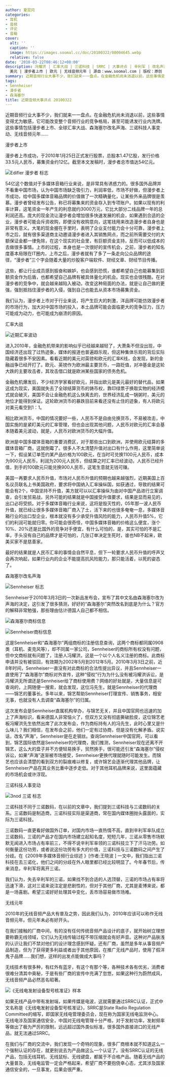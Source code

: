 ```yaml
---
author: 夏昆冈
categories:
- 耳机
- 音频
- 评论
- 音箱
cover:
  alt: ''
  caption: ''
  image: https://images.soomal.cc/doc/20100322/00004645.webp
  relative: false
date: '2010-03-22T08:46:12+08:00'
description: 冯耀洪 | 汇率大战 | 三诺科技 | SRRC | 大事评点 | 辛利军 | 改名声海 | 英镑 | 人民币 | 国家无线电监测中心 |
  美元 | 漫步者上市 | 欧元 | 无线音频元年 | 源自：www.soomal.com | 版权：原创 |  平均/总评分：09.67/87
summary: 近期音频行业大事不少，我们就来一一盘点。在金融危机尚未消退以前，这些事情变得尤为敏感，它可能改变整个音频行业的竞争格局，甚至可能诱发行业内洗牌。这些事情包括漫步者上市、全球汇率大战、森海塞尔改名声海、三诺科技人事变动、无线音频元年……
tags:
- Sennheiser
- 漫步者
- 森海塞尔
title: 近期音频大事评点 20100322
---
```


近期音频行业大事不少，我们就来一一盘点。在金融危机尚未消退以前，这些事情变得尤为敏感，它可能改变整个音频行业的竞争格局，甚至可能诱发行业内洗牌。这些事情包括漫步者上市、全球汇率大战、森海塞尔改名声海、三诺科技人事变动、无线音频元年……



漫步者上市



漫步者上市成功，于2010年1月25日正式发行股票，总股本1.47亿股，发行价格33.5元人民币，募集资金约12亿。截至本文发稿时，漫步者总市值达54亿元。



![Edifier 漫步者 标志](https://images.soomal.cc/doc/20091225/00003465.webp)



54亿这个数值对于多媒体音箱行业来说，是非常具有诱惑力的。很多国外品牌并不看重中国市场，认为中国市场缺乏吸引力，利润率低，市场不好做，但漫步者上市成功，给中国多媒体音箱品牌的价值做了一次精确量化，让某些外来品牌很是羡慕。漫步者曾经发布公告，称已将募集来的资金存入到专项账户。如果以现有的利率计算，这笔资金一年产生的利息就约3000万元，它比大部分二线品牌一年的总利润还高。庞大的现金流让漫步者会增加很多快速发展的机会，如果遇到合适的企业，漫步者可能会斥资收购，即便没有收购意向，这笔钱用来改造漫步者自身也是非常有意义。大笔的现金握在手里时，表明了企业支付能力会十分可靠，漫步者上市之后，就有很多渠道商主动邀请漫步者进入其销售网点，而之前所需要交付的大额保证金都一律免除，在这个现实的社会里，有巨额资金支持，反而可以低成本的去做很多事情。上市的过程，本身也是一次很好的宣传机会，之前，漫步者的知名度基本局限在IT圈内，上市之后，漫步者就有了多了一条走向公众品牌的途径，“漫步者”三个字会随着大量的炒股客户端软件、财经文章、财经节目传播。



这些，都让行业成员感到振奋和嫉妒，也会感到恐慌，谁都希望自己也能募集到巨额资金作为后盾，也都希望自己品牌有被具体量化的机会。现实也会很残酷，在对漫步者的竞争中，就会越来越陷入被动，改变这种局面的办法，就是让自己做的更强，强到抵挡住漫步者的入侵，强到自己也能去从资本市场募集资金。



我们认为，漫步者上市对于行业来说，将产生巨大的刺激，洋品牌可能仿效漫步者的市场行为，加大对中国市场的投入，本土品牌可能会面临更大的竞争压力，压力可能成为动力，也可能成为崩溃的原因。



汇率大战



![近期汇率波动](https://images.soomal.cc/doc/20100320/00004582.webp)



进入2010年，金融危机带来的影响似乎已经越来越轻了，大萧条不但没出现，中国经济还出现了过热迹象，媒体的报道也普遍趋乐观，但这种集体乐观的背后实际隐藏着很多不安因素。看看近期的美元对英镑和欧元的汇率K线，会发现，新的金融战争已经开打了。欧元、英镑作为欧洲最主要货币，一路贬值，对冲基金是这轮大跌的主要攻击者，其攻击借口就是欧洲某些国家的债务危机。



金融危机爆发后，不少经济学家看好欧元，并指出欧元是美元最好的替代品，如果这成为现实，美国就失去了全球结算货币的铸币权，靠印绿票子换取实物的经济模式就会破灭，美国不会让金融危机这么快离去的，世界经济乱成一锅粥时，美元的地位才能得到保证。这轮欧洲货币的暴跌目前来看还没有止住的迹象，有人将欧元对美元看空到1：1。



相比欧洲货币，中国的情况要好一些，人民币不是自由兑换货币，不易被攻击，中国实施的是紧盯美元的汇率管理，但也会出现其他问题，人民币对欧元的汇率会基本随着美元波动，就是，人民币对欧洲货币的大幅升值。



欧洲是中国多媒体音箱的重要消费区，对于那些出口到欧洲，并使用欧元结算的多媒体音箱厂商，这就倒霉了。很多人不太清楚升值对出口有什么作用，这里简单说一下，假设某订单签约某产品价格为100欧元，在当时可兑换1100元人民币，成本为900元人民币，利润为200元人民币，但结算之时汇率已经波动，人民币已经升值，到手的100欧元只能兑换900人民币，这笔生意就无钱可赚。



美国一再要求人民币升值，市场对人民币升值的预期也越来越强烈，近期美国上百名议员联名上书美国政府，要求将中国纳入汇率操纵国，如获通过，导致的结果可能会有2个，中国坚持不升值，美方就可以以汇率操纵为由对中国产品进行立案调查，会引发贸易战，另外可能的结果就是中国接受升值要求，结果是显而易见的，出口必将受损。对于多媒体音箱行业来说，这将是毁灭性的，05年那一波人民币升值，就已经让很多多媒体音箱厂商入了土，活下来的也很多奄奄一息，多媒体音箱行业的出口型企业，根本就没有多少承受升值风险的能力，人民币升值5%，它们的利润可能就归零。你可能会很奇怪，中国多媒体音箱的价格这么便宜，涨个10%、20%还是比国外的竞争对手便宜，有什么可怕的，是，其实可怕的不是汇率，手头没有自己的品牌才是可怕的，几张订单决定生死时，谁也NB不起来，欧美买家不是慈善家。



最好的结果就是人民币汇率的事情会自然平息，但下一轮要求人民币升值的呼声又会再次响起，如果行业内的企业不能提高抗风险能力，那只能活着，以死的姿态了。



森海塞尔改名声海



![Sennheiser 标志](https://images.soomal.cc/doc/20100320/00004583.webp)



Sennheiser于2010年3月3日的一次新品发布会，宣布了其中文名由森海塞尔改为声海的决定，这引发了很多猜测，好好的“森海塞尔”突然改名到底是为什么？官方的解释非常勉强，那些理由估计德国人自己都不相信。



![森海塞尔商标信息](https://images.soomal.cc/doc/20100320/00004584.webp)



![Sennheiser商标信息](https://images.soomal.cc/doc/20100320/00004585.webp)



这是Sennheiser和“森海塞尔”两组商标的注册信息查询，这两个商标都同属0908类（耳机、麦克风等），却不同属一家公司，Sennheiser的商标所有权没有问题，但中文商标就有问题了，注册人冯耀洪，这是一个以个人名义注册的商标。此商标申请并没有被驳回，有效期为2002年5月到2012年5月。2010年3月3日之前，近8年时间，Sennheiser一直没有对此商标的合法性提出异议，并且Sennheiser一直使用了“森海塞尔”商标对外宣传，这种“侵权”行为为什么没有被冯耀洪诉讼，是冯耀洪无所谓还是Sennheiser给了商标使用费？网络的好处就是，大量信息是可查询的，上网随便一搜索，就会发现，这位冯先生，就是Sennheiser的代理商――锦艺的董事长。多年以来，锦艺帮助Sennheiser打理宣传、销售事务，相安无事，也就没有人去调查“森海塞尔”的归属。



这次发布会是Sennheiser直属机构举办，与锦艺无关，并且中国官网也迅速的加上了声海标识，看来德国人非常恼火了，但双方又没有彻底撕破脸皮，这位锦艺老板冯耀洪先生依然出席了此次发布会，作为商标持有人的冯先生，此时心里又是什么味儿？我们相信，在发布会之前，他们一定有过协商，但是没有化解矛盾。说实话，改名“声海”，Sennheiser是在走钢丝。查询Sennheiser中国官网，可以看到，锦艺国际依然是Sennheiser的代理商，我们推测，Sennheiser现在还离不开锦艺，这么大的盘子并不方便轻易换手，贸然换手，很可能还引发“森海塞尔”侵权诉讼，如果“声海”逐渐被市场接受，Sennheiser更换代理就随时可能发生。而锦艺也应该会清楚的看到双方的裂痕难以修复，或许锦艺会逐渐代理其他品牌，让Sennheiser产品在其业务比重中逐步走低。对于其他耳机品牌来说，这里面蕴藏的市场机会或许浮现。



三诺科技人事变动



![3nod 三诺 标志](https://images.soomal.cc/doc/20091224/00003455.webp)



三诺科技不同于三诺数码，在以前的文章中，我们提到三诺科技与三诺数码的关系。三诺数码是制造商，三诺科技实际是渠道商，常在国内媒体圈抛头露面的，实际为三诺科技。



三诺数码一直更看好做国外订单，对国内市场一直热情不高，直到辛利军率队成立三诺数码，三诺的产品才在国内市场建立起知名度，短短几年，三诺从零售市场默默无闻进入市场占有率前三，不得不说辛利军率领的三诺科技立下了汗马功劳。如何衡量这份功劳，或者说这份功劳有多大的价值，三诺科技与三诺数码之间产生了分歧。在《2009年多媒体音频行业综述 》[作者:王晓波 ]
一文中，我们指出三诺科技在去三诺化，他们之间的分歧在外人眼里都已经比较明显了。今年春节后，传来消息，辛利军将离开三诺。



我们认为，失去辛利军的三诺，如果找不到合适的人选顶替，三诺的市场占有率将迅速下滑，这对三诺来说注定是悲剧性的，但对于其他厂商，尤其是麦博来说，都是一场喜剧。希望三诺好好处理其中变化，丢市场容易做市场难。



无线元年



2010年的无线音频产品大有普及之势，因此我们认为，2010年应该可以称作无线音频元年。但元年未必有好开头。



在我们接触的厂商中间，有的没有任何传统音频产品设计的底子，就开始树立理想要称霸无线领域，它们认为无线传输过程不带压缩就会有好声音。这种对产品肤浅的认识让我们不禁对他们的设计理念感到怀疑。还有厂商，虽然是多年从事音频产品制造，但为了获得更多利益或者出于其他原因，在推广无线产品时，使用了假洋鬼子品牌……我们想，这样的出发点能做成大事吗？



无线技术有很多种，有红外有蓝牙，有这个有那个等，各种技术各有优劣，消费者很难分清其中奥秘，于是有些厂商的宣传中充满了忽悠，如果这种行为蔚然成风，无线音频产品必然恶名昭著。



![《无线电发射设备型号核准证》样本](https://images.soomal.cc/doc/20100322/00004646.webp)



如果无线产品中带有发射端，如果传媒是电波，这就需要通过SRRC认证，正式中文名称是《无线电发射设备型号核准证》，SRRC是State Radio Regulation Committee的缩写，即国家无线电管理委员会，现在称为国家无线电监测中心。无线电涉及国家通信安全，中国对无线电管理十分严格，对于发射功率，发射频率等做出了极为严厉的限制，远远超过国外类似标准，很多国外直接进口的无线产品，就无法通过SRRC。



在我们与厂商的交流中，我们发现一个奇特的现象，很多厂商根本就不知道这么一个强制认证的存在，就更别说去为产品做这么一个认证了。没有SRRC认证的无线产品，包括无线耳机、无线鼠标、无线键盘，都属于不合格产品。随着无线产品的大量普及，无线电监管一定会严格起来，希望厂商不要抱侥幸心态，尤其涉及国家通信安全的，一旦事发，后果会很严重。